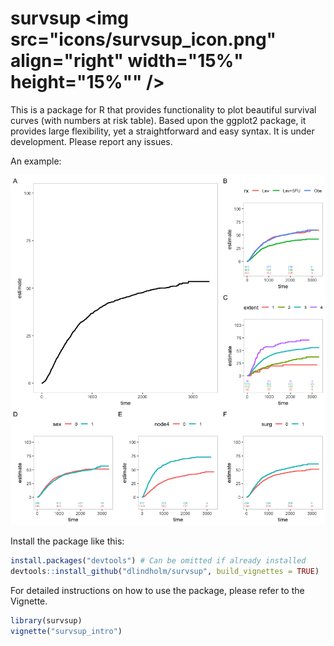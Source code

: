 # survsup <img src="icons/survsup_icon.png" align="right" width="15%" height="15%"" />

This is a package for R that provides functionality to plot beautiful survival curves (with numbers at risk table).
Based upon the ggplot2 package, it provides large flexibility, yet a straightforward and easy syntax. It is under
development. Please report any issues. 

An example: 

![](example.png)<!-- -->



Install the package like this:

```r
install.packages("devtools") # Can be omitted if already installed
devtools::install_github("dlindholm/survsup", build_vignettes = TRUE)
```

For detailed instructions on how to use the package, please refer to the Vignette.
```r
library(survsup)
vignette("survsup_intro")
```